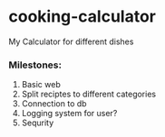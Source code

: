 # cooking-calculator
My Calculator for different dishes


### Milestones:
1. Basic web
2. Split reciptes to different categories
3. Connection to db 
4. Logging system for user?
5. Sequrity
